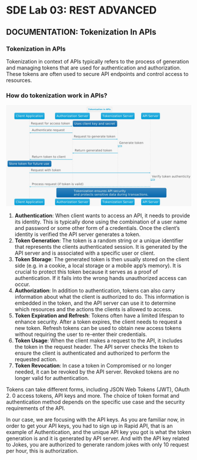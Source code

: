 # SDE Lab 03: REST ADVANCED
## DOCUMENTATION: Tokenization In APIs

### Tokenization in APIs
Tokenization in context of APIs typically refers to the process of generation and managing tokens that are used for authentication and authorization. These tokens are often used to secure API endpoints and control access to resources.

### How do tokenization work in APIs?

![Tokenization in APIs](https://github.com/Yusuke-Sugihara/SDE_LAB3/blob/main/Image_Tokenization.jpg)
1. **Authentication**: When client wants to access an API, it needs to provide its identity. This is typically done using the combination of a user name and password or some other form of a credentials. Once the client’s identity is verified the API server generates a token.
2. **Token Generation**: The token is a random string or a unique identifier that represents the clients authenticated session. It is generated by the API server and is associated with a specific user or client.
3. **Token Storage**: The generated token is then usually stored on the client side (e.g. in a cookie, a local storage or a mobile app’s memory). It is crucial to protect this token because it serves as a proof of authentication. If it fails into the wrong hands unauthorized access can occur.
4. **Authorization**: In addition to authentication, tokens can also carry information about what the client is authorized to do. This information is embedded in the token, and the API server can use it to determine which resources and the actions the clients is allowed to access.
5. **Token Expiration and Refresh**: Tokens often have a limited lifespan to enhance security. After a token expires, the client needs to request a new token. Refresh tokens can be used to obtain new access tokens without requiring the user to re-enter their credentials.
6. **Token Usage**: When the client makes a request to the API, it includes the token in the request header. The API server checks the token to ensure the client is authenticated and authorized to perform the requested action.
7. **Token Revocation**: In case a token in Compromised or no longer needed, it can be revoked by the API server. Revoked tokens are no longer valid for authentication.

Tokens can take different forms, including JSON Web Tokens (JWT), OAuth 2. 0 access tokens, API keys and more. The choice of token format and authentication method depends on the specific use case and the security requirements of the API.

In our case, we are focusing with the API keys. As you are familiar now, in order to get your API keys, you had to sign up in Rapid API, that is an example of Authentication, and the unique API key you got is what the token generation is and it is generated by API server. And with the API key related to Jokes, you are authorized to generate random jokes with only 10 request per hour, this is authorization.
